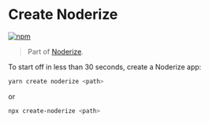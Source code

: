 <p align="center">
    <h1>Create Noderize</h1>
    <a href="https://www.npmjs.com/package/create-noderize"><img src="https://img.shields.io/npm/v/create-noderize.svg" alt="npm"></a>
</p>

> Part of [Noderize](https://github.com/Cretezy/noderize).

To start off in less than 30 seconds, create a Noderize app:

```bash
yarn create noderize <path>
```

or

```bash
npx create-noderize <path>
```

